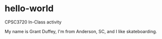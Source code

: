 # hello-world
CPSC3720 In-Class activity 

My name is Grant Duffey, I'm from Anderson, SC, and I like skateboarding.
